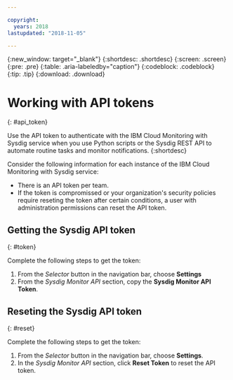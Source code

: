 ```yaml
---

copyright:
  years: 2018
lastupdated: "2018-11-05"

---
```


{:new_window: target="_blank"}
{:shortdesc: .shortdesc}
{:screen: .screen}
{:pre: .pre}
{:table: .aria-labeledby="caption"}
{:codeblock: .codeblock}
{:tip: .tip}
{:download: .download}


# Working with API tokens
{: #api_token}

Use the API token to authenticate with the IBM Cloud Monitoring with Sysdig service when you use Python scripts or the Sysdig REST API to automate routine tasks and monitor notifications. 
{:shortdesc}

Consider the following information for each instance of the IBM Cloud Monitoring with Sysdig service:

* There is an API token per team.
* If the token is compromissed or your organization's security policies require reseting the token after certain conditions, a user with administration permissions can reset the API token.


## Getting the Sysdig API token
{: #token}


Complete the following steps to get the token:

1. From the *Selector* button in the navigation bar, choose **Settings**
2. From the *Sysdig Monitor API* section, copy the **Sysdig Monitor API Token**.

## Reseting the Sysdig API token
{: #reset}

Complete the following steps to get the token:

1. From the *Selector* button in the navigation bar, choose **Settings**.
2. In the *Sysdig Monitor API* section, click **Reset Token** to reset the API token.
